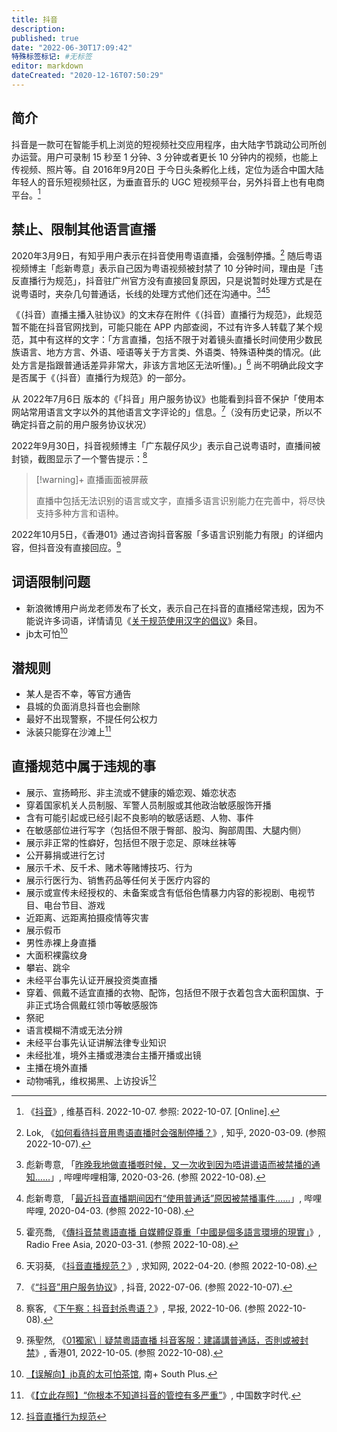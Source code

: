 ```yaml
---
title: 抖音
description:
published: true
date: "2022-06-30T17:09:42"
特殊标签标记: #无标签
editor: markdown
dateCreated: "2020-12-16T07:50:29"
---
```


## 简介

抖音是一款可在智能手机上浏览的短视频社交应用程序，由大陆字节跳动公司所创办运营。用户可录制 15 秒至 1 分钟、3 分钟或者更长 10 分钟内的视频，也能上传视频、照片等。自 2016年9月20日 于今日头条孵化上线，定位为适合中国大陆年轻人的音乐短视频社区，为垂直音乐的 UGC 短视频平台，另外抖音上也有电商平台。[^wiki]

[^wiki]: 《[抖音](https://zh.wikipedia.org/zh-cn/抖音)》, 维基百科. 2022-10-07. 参照: 2022-10-07. [Online].

## 禁止、限制其他语言直播

2020年3月9日，有知乎用户表示在抖音使用粤语直播，会强制停播。[^378085036] 随后粤语视频博主「彪新粤意」表示自己因为粤语视频被封禁了 10 分钟时间，理由是「违反直播行为规范」，抖音驻广州官方没有直接回复原因，只是说暂时处理方式是在说粤语时，夹杂几句普通话，长线的处理方式他们还在沟通中。[^5HiXn][^pOBeU][^33206]

[^378085036]: Lok, 《[如何看待抖音用粤语直播时会强制停播？](https://web.archive.org/web/20220928084105/https://www.zhihu.com/question/378085036)》, 知乎, 2020-03-09. (参照 2022-10-07).

[^5HiXn]: 彪新粤意, 「[昨晚我地做直播嘅时候，又一次收到因为唔讲谱语而被禁播的通知……](https://archive.ph/5HiXn "https://h.bilibili.com/64782844")」, 哔哩哔哩相簿, 2020-03-26. (参照 2022-10-08).

[^pOBeU]: 彪新粤意, 「[最近抖音直播期间因冇“使用普通话”原因被禁播事件……](https://archive.ph/pOBeU "https://t.bilibili.com/373981687437974261")」, 哔哩哔哩, 2020-04-03. (参照 2022-10-08).

[^33206]: 霍亮喬, 《[傳抖音禁粵語直播 自媒體促尊重「中國是個多語言環境的現實」](https://web.archive.org/web/20220418033432/https://www.rfa.org/cantonese/news/Tiktok-03312020133206.html)》, Radio Free Asia, 2020-03-31. (参照 2022-10-08).

《（抖音）直播主播入驻协议》的文末存在附件《（抖音）直播行为规范》，此规范暂不能在抖音官网找到，可能只能在 APP 内部查阅，不过有许多人转载了某个规范，其中有这样的文字：「方言直播，包括不限于对着镜头直播长时间使用少数民族语言、地方方言、外语、哑语等关于方言类、外语类、特殊语种类的情况。(此处方言是指跟普通话差异非常大，非该方言地区无法听懂)。」[^9918] 尚不明确此段文字是否属于《（抖音）直播行为规范》的一部分。

[^9918]: 天羽葵, 《[抖音直播规范？](https://web.archive.org/web/20221008034014/https://www.zhongtianxiang.com/zatan/9918.html)》, 求知网, 2022-04-20. (参照 2022-10-08).

从 2022年7月6日 版本的《「抖音」用户服务协议》也能看到抖音不保护「使用本网站常用语言文字以外的其他语言文字评论的」信息。[^CVw0N]（没有历史记录，所以不确定抖音之前的用户服务协议状况）

[^CVw0N]: 《[“抖音”用户服务协议](https://archive.ph/CVw0N "https://www.douyin.com/draft/douyin_agreement/douyin_agreement_user.html")》, 抖音, 2022-07-06. (参照 2022-10-07).

2022年9月30日，抖音视频博主「广东靓仔风少」表示自己说粤语时，直播间被封锁，截图显示了一个警告提示：[^20280]

[^20280]: 察客, 《[下午察：抖音封杀粤语？](https://web.archive.org/web/20221007002812/https://www.zaobao.com.sg/realtime/china/story20221006-1320280)》, 早报, 2022-10-06. (参照 2022-10-08).

> [!warning]+ 直播画面被屏蔽
>
> 直播中包括无法识别的语言或文字，直播多语言识别能力在完善中，将尽快支持多种方言和语种。

2022年10月5日，《香港01》通过咨询抖音客服「多语言识别能力有限」的详细内容，但抖音没有直接回应。[^822237] 

[^822237]: 孫聖然, 《[01獨家\｜疑禁粵語直播 抖音客服：建議講普通話，否則或被封禁](https://archive.ph/XYSVM "https://www.hk01.com/即時中國/822237/01獨家-疑禁粵語直播-抖音客服-建議講普通話-否則或被封禁")》, 香港01, 2022-10-05. (参照 2022-10-08).

## 词语限制问题

+   新浪微博用户尚龙老师发布了长文，表示自己在抖音的直播经常违规，因为不能说许多词语，详情请见《[关于规范使用汉字的倡议](/rule/行业协会/关于规范使用汉字的倡议.md#讨论)》条目。
+   jb太可怕[^20201216072302]

[^20201216072302]: [【误解向】jb真的太可怕茶馆](https://web.archive.org/web/20201216072302/https://webcache.googleusercontent.com/search?q=cache:IlejAUpLAGEJ:https://www.south-plus.net/simple/index.php?t987558.html), 南+ South Plus.

## 潜规则

+   某人是否不幸，等官方通告
+   县城的负面消息抖音也会删除
+   最好不出现警察，不提任何公权力
+   泳装只能穿在沙滩上[^20201215104223]

[^20201215104223]: 《[【立此存照】“你根本不知道抖音的管控有多严重”](https://web.archive.org/web/20201215104223/https://chinadigitaltimes.net/chinese/2020/10/【立此存照】你根本不知道抖音的管控有多严重/)》, 中国数字时代.

## 直播规范中属于违规的事

+   展示、宣扬畸形、非主流或不健康的婚恋观、婚恋状态
+   穿着国家机关人员制服、军警人员制服或其他政治敏感服饰开播
+   含有可能引起或已经引起不良影响的敏感话题、人物、事件
+   在敏感部位进行写字（包括但不限于臀部、股沟、胸部周围、大腿内侧）
+   展示非正常的性癖好，包括但不限于恋足、原味丝袜等
+   公开募捐或进行乞讨
+   展示千术、反千术、赌术等赌博技巧、行为
+   展示行医行为、销售药品等任何关于医疗内容的
+   展示或宣传未经授权的、未备案或含有低俗色情暴力内容的影视剧、电视节目、电台节目、游戏
+   近距离、远距离拍摄疫情等灾害
+   展示假币
+   男性赤裸上身直播
+   大面积裸露纹身
+   攀岩、跳伞
+   未经平台事先认证开展投资类直播
+   穿着、佩戴不适宜直播的衣物、配饰，包括但不限于衣着包含大面积国旗、于非正式场合佩戴红领巾等敏感服饰
+   祭祀
+   语言模糊不清或无法分辨
+   未经平台事先认证讲解法律专业知识
+   未经批准，境外主播或港澳台主播开播或出镜
+   主播在境外直播
+   动物哺乳，维权揭黑、上访投诉[^20201216073539]

[^20201216073539]: [抖音直播行为规范](https://web.archive.org/web/20201216073539/https://webcast.amemv.com/falcon/webcast_douyin/page/dyprotocol/index.html)
